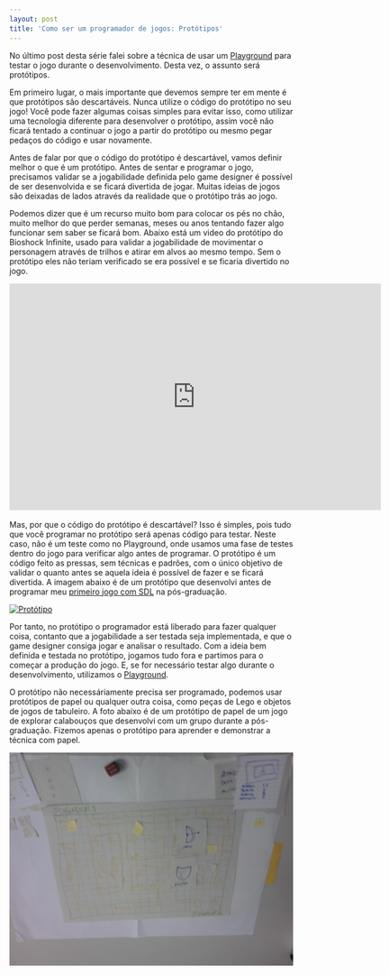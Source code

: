 ```yaml
---
layout: post
title: 'Como ser um programador de jogos: Protótipos'
---
```


No último post desta série falei sobre a técnica de usar um [Playground](http://gamedeveloper.com.br/blog/2013/10/02/como-ser-um-programador-de-jogos-playground/ "Playground") para testar o jogo durante o desenvolvimento. Desta vez, o assunto será protótipos.

Em primeiro lugar, o mais importante que devemos sempre ter em mente é que protótipos são descartáveis. Nunca utilize o código do protótipo no seu jogo! Você pode fazer algumas coisas simples para evitar isso, como utilizar uma tecnologia diferente para desenvolver o protótipo, assim você não ficará tentado a continuar o jogo a partir do protótipo ou mesmo pegar pedaços do código e usar novamente.

Antes de falar por que o código do protótipo é descartável, vamos definir melhor o que é um protótipo. Antes de sentar e programar o jogo, precisamos validar se a jogabilidade definida pelo game designer é possível de ser desenvolvida e se ficará divertida de jogar. Muitas ideias de jogos são deixadas de lados através da realidade que o protótipo trás ao jogo.

Podemos dizer que é um recurso muito bom para colocar os pés no chão, muito melhor do que perder semanas, meses ou anos tentando fazer algo funcionar sem saber se ficará bom. Abaixo está um video do protótipo do Bioshock Infinite, usado para validar a jogabilidade de movimentar o personagem através de trilhos e atirar em alvos ao mesmo tempo. Sem o protótipo eles não teriam verificado se era possível e se ficaria divertido no jogo.

<span class="embed-youtube" style="text-align:center; display: block;"><iframe allowfullscreen="true" class="youtube-player" frameborder="0" height="402" src="http://www.youtube.com/embed/2XyJba0hVME?version=3&rel=1&fs=1&autohide=2&showsearch=0&showinfo=1&iv_load_policy=1&wmode=transparent" type="text/html" width="660"></iframe></span>

Mas, por que o código do protótipo é descartável? Isso é simples, pois tudo que você programar no protótipo será apenas código para testar. Neste caso, não é um teste como no Playground, onde usamos uma fase de testes dentro do jogo para verificar algo antes de programar. O protótipo é um código feito as pressas, sem técnicas e padrões, com o único objetivo de validar o quanto antes se aquela ideia é possível de fazer e se ficará divertida. A imagem abaixo é de um protótipo que desenvolvi antes de programar meu [primeiro jogo com SDL](http://gamedeveloper.com.br/blog/2009/06/18/primeiro-projeto-de-game-com-sdl-e-c/ "SDL") na pós-graduação.

[![](http://gamedeveloper.com.br/blog/wp-content/uploads/2009/06/02.jpg "Protótipo")](http://gamedeveloper.com.br/blog/wp-content/uploads/2009/06/02.jpg)

Por tanto, no protótipo o programador está liberado para fazer qualquer coisa, contanto que a jogabilidade a ser testada seja implementada, e que o game designer consiga jogar e analisar o resultado. Com a ideia bem definida e testada no protótipo, jogamos tudo fora e partimos para o começar a produção do jogo. E, se for necessário testar algo durante o desenvolvimento, utilizamos o [Playground](http://gamedeveloper.com.br/blog/2013/10/02/como-ser-um-programador-de-jogos-playground/ "Playground").

O protótipo não necessáriamente precisa ser programado, podemos usar protótipos de papel ou qualquer outra coisa, como peças de Lego e objetos de jogos de tabuleiro. A foto abaixo é de um protótipo de papel de um jogo de explorar calabouços que desenvolvi com um grupo durante a pós-graduação. Fizemos apenas o protótipo para aprender e demonstrar a técnica com papel.

[![](../content/images/2009/11/photo0017-1024x768.jpg "Protótipo")](../content/images/2009/11/photo0017.jpg)
